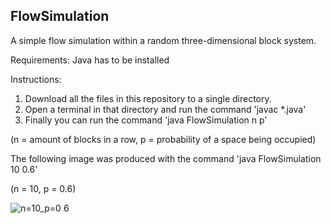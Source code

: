 ## FlowSimulation
A simple flow simulation within a random three-dimensional block system.

Requirements: Java has to be installed

Instructions:
  1. Download all the files in this repository to a single directory.
  2. Open a terminal in that directory and run the command 'javac *.java'
  3. Finally you can run the command 'java FlowSimulation n p'

(n = amount of blocks in a row, p = probability of a space being occupied)

The following image was produced with the command 'java FlowSimulation 10 0.6'

(n = 10, p = 0.6)

![n=10_p=0 6](https://user-images.githubusercontent.com/79271609/174831138-784710be-5be3-43c3-9ca5-ee2b83a8b502.png)
